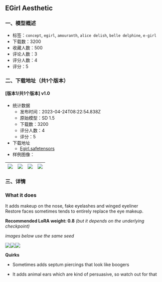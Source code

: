 ## EGirl Aesthetic
### 一、模型概述

- 标签：`concept`, `egirl`, `amouranth`, `alice delish`, `belle delphine`, `e-girl`
- 下载数：3200
- 收藏人数：500
- 评论人数：3
- 评分人数：4
- 评分：5

### 二、下载地址（共1个版本）

#### [版本1/共1个版本] v1.0

- 统计数据
  - 发布时间：2023-04-24T08:22:54.838Z
  - 原始模型：SD 1.5
  - 下载数：3200
  - 评分人数：4
  - 评分：5
- 下载地址
  - [Egirl.safetensors](https://civitai.com/api/download/models/53935)
- 样例图像：

| <img src="https://image.civitai.com/xG1nkqKTMzGDvpLrqFT7WA/ce5c9bde-9953-4e47-ebbd-af81d7c5a100/width=450/583366.jpeg" /> | <img src="https://image.civitai.com/xG1nkqKTMzGDvpLrqFT7WA/348a5999-0866-4fe3-45b2-41935912eb00/width=450/583364.jpeg" /> | <img src="https://image.civitai.com/xG1nkqKTMzGDvpLrqFT7WA/2731fb0f-bd16-4d40-08e1-85f613a31d00/width=450/583358.jpeg" /> | <img src="https://image.civitai.com/xG1nkqKTMzGDvpLrqFT7WA/f6cf766a-fc57-4056-b168-3d1edb399500/width=450/583360.jpeg" /> |
| ---- | ---- | ---- | ---- |


### 三、详情
<h3>What it does</h3><p>It adds makeup on the nose, fake eyelashes and winged eyeliner <br />Restore faces sometimes tends to entirely replace the eye makeup.</p><p><strong>Recommended LoRA weight: 0.8</strong> <em>(but it depends on the underlying checkpoint)</em></p><p><em>images below use the same seed</em></p><img src="https://imagecache.civitai.com/xG1nkqKTMzGDvpLrqFT7WA/15266e83-efd1-490c-04f1-b265d161a100/width=525/15266e83-efd1-490c-04f1-b265d161a100.jpeg" /><img src="https://imagecache.civitai.com/xG1nkqKTMzGDvpLrqFT7WA/365385a5-d2c3-4cdd-1813-4319c1260700/width=525/365385a5-d2c3-4cdd-1813-4319c1260700.jpeg" /><img src="https://imagecache.civitai.com/xG1nkqKTMzGDvpLrqFT7WA/35a5ca8e-1b5a-40a1-4698-32cc80e73100/width=525/35a5ca8e-1b5a-40a1-4698-32cc80e73100.jpeg" /><p><strong>Quirks</strong></p><ul><li><p>Sometimes adds septum piercings that look like boogers</p></li><li><p>It adds animal ears which are kind of persuasive, so watch out for that<em><br /></em></p></li></ul>
